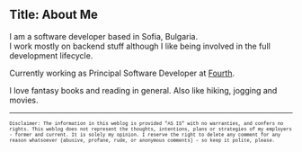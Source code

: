 Title: About Me
---

I am a software developer based in Sofia, Bulgaria.  
I work mostly on backend stuff although I like being involved in the full development lifecycle.  

Currently working as Principal Software Developer at [Fourth](https://www.fourth.com).

I love fantasy books and reading in general. Also like hiking, jogging and movies.

  
  
---  

<p style="font-size:60%; font-family:'Courier New'">
Disclaimer: The information in this weblog is provided "AS IS" with no warranties, and confers no rights.
This weblog does not represent the thoughts, intentions, plans or strategies of my employers - former and current. It is solely my opinion.
I reserve the right to delete any comment for any reason whatsoever (abusive, profane, rude, or anonymous comments) – so keep it polite, please.
</p>